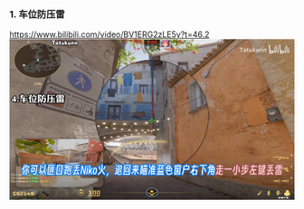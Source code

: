 ### 1. 车位防压雷
https://www.bilibili.com/video/BV1ERG2zLE5y?t=46.2
![alt text](<../../assets/de_inferno T HE Grenade/image.png>)